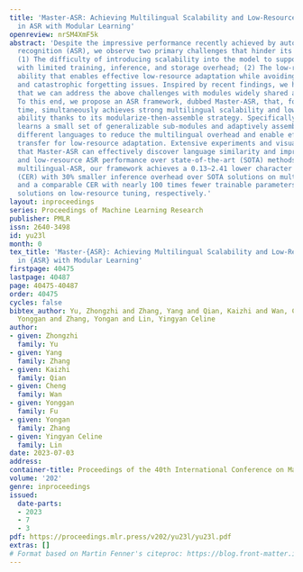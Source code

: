 ```yaml
---
title: 'Master-ASR: Achieving Multilingual Scalability and Low-Resource Adaptation
  in ASR with Modular Learning'
openreview: nrSM4XmF5k
abstract: 'Despite the impressive performance recently achieved by automatic speech
  recognition (ASR), we observe two primary challenges that hinder its broader applications:
  (1) The difficulty of introducing scalability into the model to support more languages
  with limited training, inference, and storage overhead; (2) The low-resource adaptation
  ability that enables effective low-resource adaptation while avoiding over fitting
  and catastrophic forgetting issues. Inspired by recent findings, we hypothesize
  that we can address the above challenges with modules widely shared across languages.
  To this end, we propose an ASR framework, dubbed Master-ASR, that, for the first
  time, simultaneously achieves strong multilingual scalability and low-resource adaptation
  ability thanks to its modularize-then-assemble strategy. Specifically, Master-ASR
  learns a small set of generalizable sub-modules and adaptively assembles them for
  different languages to reduce the multilingual overhead and enable effective knowledge
  transfer for low-resource adaptation. Extensive experiments and visualizations demonstrate
  that Master-ASR can effectively discover language similarity and improve multilingual
  and low-resource ASR performance over state-of-the-art (SOTA) methods, e.g., under
  multilingual-ASR, our framework achieves a 0.13∼2.41 lower character error rate
  (CER) with 30% smaller inference overhead over SOTA solutions on multilingual ASR
  and a comparable CER with nearly 100 times fewer trainable parameters over SOTA
  solutions on low-resource tuning, respectively.'
layout: inproceedings
series: Proceedings of Machine Learning Research
publisher: PMLR
issn: 2640-3498
id: yu23l
month: 0
tex_title: 'Master-{ASR}: Achieving Multilingual Scalability and Low-Resource Adaptation
  in {ASR} with Modular Learning'
firstpage: 40475
lastpage: 40487
page: 40475-40487
order: 40475
cycles: false
bibtex_author: Yu, Zhongzhi and Zhang, Yang and Qian, Kaizhi and Wan, Cheng and Fu,
  Yonggan and Zhang, Yongan and Lin, Yingyan Celine
author:
- given: Zhongzhi
  family: Yu
- given: Yang
  family: Zhang
- given: Kaizhi
  family: Qian
- given: Cheng
  family: Wan
- given: Yonggan
  family: Fu
- given: Yongan
  family: Zhang
- given: Yingyan Celine
  family: Lin
date: 2023-07-03
address: 
container-title: Proceedings of the 40th International Conference on Machine Learning
volume: '202'
genre: inproceedings
issued:
  date-parts:
  - 2023
  - 7
  - 3
pdf: https://proceedings.mlr.press/v202/yu23l/yu23l.pdf
extras: []
# Format based on Martin Fenner's citeproc: https://blog.front-matter.io/posts/citeproc-yaml-for-bibliographies/
---
```

